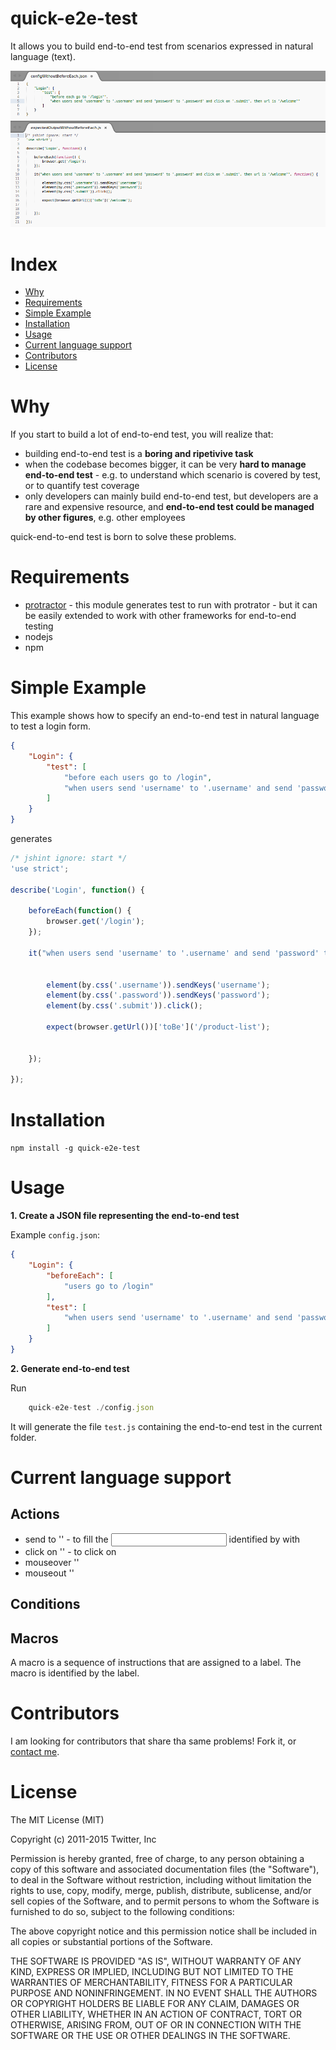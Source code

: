 quick-e2e-test
=========================

It allows you to build end-to-end test from scenarios expressed in natural language (text).

![preview-image](https://raw.githubusercontent.com/bitliner/quick-e2e-test/master/quick-end2end-test-preview-image.png "preview-image")


# Index

* [Why](#user-content-why)
* [Requirements](#user-content-requirements)
* [Simple Example](#user-content-simple-example)
* [Installation](#user-content-installation)
* [Usage](#user-content-usage)
* [Current language support](#user-content-current-language-support)
* [Contributors](#user-content-contributors)
* [License](#user-content-license)

# Why

If you start to build a lot of end-to-end test, you will realize that:

* building end-to-end test is a **boring and ripetivive task**
* when the codebase becomes bigger, it can be very **hard to manage end-to-end test** - e.g. to understand which scenario is covered by test, or to quantify test coverage
* only developers can mainly build end-to-end test, but developers are a rare and expensive resource, and **end-to-end test could be managed by other figures**, e.g. other employees 

quick-end-to-end test is born to solve these problems.


# Requirements

* [protractor](http://angular.github.io/protractor/#/) - this module generates test to run with protrator - but it can be easily extended to work with other frameworks for end-to-end testing
* nodejs
* npm

# Simple Example

This example shows how to specify an end-to-end test in natural language to test a login form.

```json
{
	"Login": {
		"test": [
			"before each users go to /login",
			"when users send 'username' to '.username' and send 'password' to '.password' and click on '.submit', then url is '/product-list'"
		]
	}
}
```

generates


```js
/* jshint ignore: start */
'use strict';

describe('Login', function() {

	beforeEach(function() {
		browser.get('/login');
	});

	it("when users send 'username' to '.username' and send 'password' to '.password' and click on '.submit', then url is '/product-list'", function() {


		element(by.css('.username')).sendKeys('username');
		element(by.css('.password')).sendKeys('password');
		element(by.css('.submit')).click();

		expect(browser.getUrl())['toBe']('/product-list');


	});

});
```



# Installation

`npm install -g quick-e2e-test`

# Usage

**1. Create a JSON file representing the end-to-end test**

Example `config.json`:

```json
{
	"Login": {
		"beforeEach": [
			"users go to /login"
		],
		"test": [
			"when users send 'username' to '.username' and send 'password' to '.password' and click on '.submit', then url is '/product-list'"
		]
	}
}
```
**2. Generate end-to-end test**

Run 

```js
	quick-e2e-test ./config.json
``` 

It will generate the file `test.js` containing the end-to-end test in the current folder.

# Current language support

## Actions

* send <string> to '<css selector>' - to fill the <input> identified by <css selector> with <string>
* click on '<css selector>' - to click on <css selector>
* mouseover '<css selector>' 
* mouseout '<css selector>'

## Conditions



## Macros

A macro is a sequence of instructions that are assigned to a label. The macro is identified by the label. 


# Contributors

I am looking for contributors that share tha same problems! Fork it, or [contact me](mailto:giovanni.gaglione@gmail.com).

# License

The MIT License (MIT)

Copyright (c) 2011-2015 Twitter, Inc

Permission is hereby granted, free of charge, to any person obtaining a copy
of this software and associated documentation files (the "Software"), to deal
in the Software without restriction, including without limitation the rights
to use, copy, modify, merge, publish, distribute, sublicense, and/or sell
copies of the Software, and to permit persons to whom the Software is
furnished to do so, subject to the following conditions:

The above copyright notice and this permission notice shall be included in
all copies or substantial portions of the Software.

THE SOFTWARE IS PROVIDED "AS IS", WITHOUT WARRANTY OF ANY KIND, EXPRESS OR
IMPLIED, INCLUDING BUT NOT LIMITED TO THE WARRANTIES OF MERCHANTABILITY,
FITNESS FOR A PARTICULAR PURPOSE AND NONINFRINGEMENT. IN NO EVENT SHALL THE
AUTHORS OR COPYRIGHT HOLDERS BE LIABLE FOR ANY CLAIM, DAMAGES OR OTHER
LIABILITY, WHETHER IN AN ACTION OF CONTRACT, TORT OR OTHERWISE, ARISING FROM,
OUT OF OR IN CONNECTION WITH THE SOFTWARE OR THE USE OR OTHER DEALINGS IN
THE SOFTWARE.